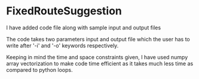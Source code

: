 # FixedRouteSuggestion

I have added code file along with sample input and output files

The code takes two parameters input and output file which the user has to write after '-i' and '-o' keywords respectively.

Keeping in mind the time and space constraints given, I have used numpy array vectorization to make code time efficient as it takes much less time as compared to python loops.

